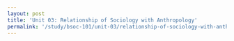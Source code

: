 ```yaml
---
layout: post
title: 'Unit 03: Relationship of Sociology with Anthropology'
permalink: '/study/bsoc-101/unit-03/relationship-of-sociology-with-anthropology.html'
---
```

